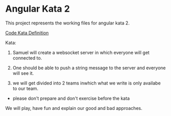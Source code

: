 # Angular Kata 2

This project represents the working files for angular kata 2.

[Code Kata Definition](http://codekata.com/)

Kata:

1. Samuel will create a websocket server in which everyone will get connected to.

2. One should be able to push a string message to the server and everyone will see it.

3. we will get divided into 2 teams inwhich what we write is only availabe to our team.

* please don't prepare and don't exercise before the kata



We will play, have fun and explain our good and bad approaches.